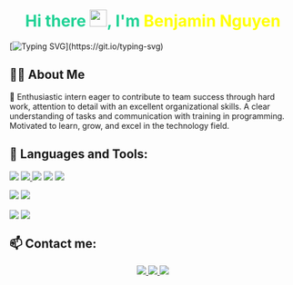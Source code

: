 <h1 align="center" style='color:rgb(33, 210, 149)'>Hi there <img src="https://raw.githubusercontent.com/MartinHeinz/MartinHeinz/master/wave.gif" width="30px">, I'm <strong style='color:yellow'>Benjamin Nguyen</strong></h1>

[![Typing SVG](https://readme-typing-svg.herokuapp.com?color=F75CC5&lines=Welcome+to+my+page!;It's+good+to+see+you+here.)](https://git.io/typing-svg)

## 🙋‍♂️ About Me
🌱 Enthusiastic intern eager to contribute to team success through hard work, attention to detail with an excellent organizational skills. A clear understanding of tasks and communication with training in programming. Motivated to learn, grow, and excel in the technology field.</p>


## 🚀 Languages and Tools:

<p align='left>
<a href='https://www.python.org/' target='_blank'>
<img src="https://camo.githubusercontent.com/8a64e82b88b71294679fccf25fc132fe4f2aee0d2b44174559df4dc1f9bd507b/68747470733a2f2f696d672e736869656c64732e696f2f62616467652f707974686f6e2d2532333134333534432e7376673f7374796c653d666f722d7468652d6261646765266c6f676f3d707974686f6e266c6f676f436f6c6f723d7768697465"></a>

<a href='https://www.java.com/' target='_blank'>
<img src="https://camo.githubusercontent.com/6cbecd63a9a8f83ee186885c446938820ffa8304942a284ee6e1e2acb2bfd822/68747470733a2f2f696d672e736869656c64732e696f2f62616467652f6a6176612d2532334544384230302e7376673f7374796c653d666f722d7468652d6261646765266c6f676f3d6a617661266c6f676f436f6c6f723d7768697465"> </a>
<a href='https://en.wikipedia.org/wiki/HTML5' target='_blank'>
<img src="https://camo.githubusercontent.com/49fbb99f92674cc6825349b154b65aaf4064aec465d61e8e1f9fb99da3d922a1/68747470733a2f2f696d672e736869656c64732e696f2f62616467652f68746d6c352d2532334533344632362e7376673f7374796c653d666f722d7468652d6261646765266c6f676f3d68746d6c35266c6f676f436f6c6f723d7768697465"></a>
<a href='https://en.wikipedia.org/wiki/CSS#CSS_3' target='_blank'>
<img src="https://camo.githubusercontent.com/e6b67b27998fca3bccf4c0ee479fc8f9de09d91f389cccfbe6cb1e29c10cfbd7/68747470733a2f2f696d672e736869656c64732e696f2f62616467652f637373332d2532333135373242362e7376673f7374796c653d666f722d7468652d6261646765266c6f676f3d63737333266c6f676f436f6c6f723d7768697465"></a>
<a href='https://www.javascript.com/' target='_blank'>
<img src="https://camo.githubusercontent.com/aeddc848275a1ffce386dc81c04541654ca07b2c43bbb8ad251085c962672aea/68747470733a2f2f696d672e736869656c64732e696f2f62616467652f6a6176617363726970742d2532333332333333302e7376673f7374796c653d666f722d7468652d6261646765266c6f676f3d6a617661736372697074266c6f676f436f6c6f723d253233463744463145"></a></p>

<p>
</a><a href='https://www.djangoproject.com/' target='_blank'><img src="https://img.icons8.com/ios/50/000000/django.png"/></a>
</a><a href='https://vuejs.org/' target='_blank'><img src="https://img.icons8.com/color/48/000000/vue-js.png"/></a>
</p>

<img align="center" src="https://github-readme-stats.vercel.app/api?username=benjix06&count_private=true&show_icons=true&theme=radical"/> <img align="center" src="https://github-readme-stats.vercel.app/api/top-langs/?username=benjix06&show_icons=true&theme=radical" />

## 📫 Contact me:
<div align='center'>
    <a href="mailto:ikarostdx@gmail.com">
        <img
            src="https://img.icons8.com/color/48/000000/gmail-new.png"
        /> 
    </a>
    <a
        href="https://www.linkedin.com/in/benjamin-nguyen-sama/"
        target="_blank"
    >
        <img
            src="https://img.icons8.com/color/48/000000/linkedin.png"
        />
    </a>
    <a
        href="https://www.youtube.com/channel/UCMrZXAXRmF5EZ99h0LPVZVw"
        target="_blank"
    >
        <img
            src="https://img.icons8.com/color/48/000000/youtube-music.png"
        />
    </a>
</div>
